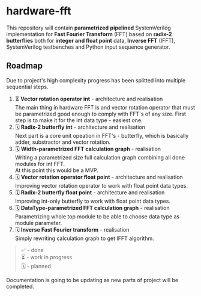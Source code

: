 # hardware-fft

This repository will contain **parametrized** **pipelined** SystemVerilog implementation for **Fast Fourier Transform** (FFT) based on **radix-2 butterflies** both for **integer and float point** data, **Inverse FFT** (IFFT), SystemVerilog testbenches and Python input sequence generator.  

## Roadmap

Due to project's high complexity progress has been splitted into multiple sequential steps.

1. ⏳ **Vector rotation operator int** - architecture and realisation  
The main thing in hardware FFT is and vector rotation operator that must be parametrized good enough to comply with FFT`s of any size. First step is to make it for the int data type - easiest one.  
2. 🗓️ **Radix-2 butterfly int** - architecture and realisation  
Next part is a core unit opeation in FFT's - butterfly, which is basically adder, substractor and vector rotation.  
3. 🗓️ **Width-parametrized FFT calculation graph** - realisation  
Writing a parametrized size full calculation graph combining all done modules for int FFT.  
At this point this would be a MVP.  
4. 🗓️ **Vector rotation operator float point** - architecture and realisation  
Improving vector rotation operator to work with float point data types.  
5. 🗓️ **Radix-2 butterfly float point** - architecture and realisation  
Improving int-only butterfly to work with float point data types.  
6. 🗓️ **DataType-parametrized FFT calculation graph** - realisation  
Parametrizing whole top module to be able to choose data type as module parameter.  
7. 🗓️ **Inverse Fast Fourier transform** - realisation  
Simply rewriting calculation graph to get IFFT algorithm.  

> ✅ - done  
> ⏳ - work in progress  
> 🗓️ - planned  

Documentation is going to be updating as new parts of project will be completed.  
